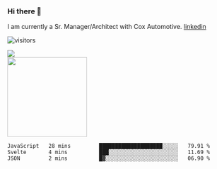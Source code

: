 ### Hi there 👋

I am currently a Sr. Manager/Architect with Cox Automotive. 
[linkedin](https://www.linkedin.com/in/jefflindholm)

<!--
**jefflindholm/jefflindholm** is a ✨ _special_ ✨ repository because its `README.md` (this file) appears on your GitHub profile.

Here are some ideas to get you started:

- 🔭 I’m currently working on ...
- 🌱 I’m currently learning ...
- 👯 I’m looking to collaborate on ...
- 🤔 I’m looking for help with ...
- 💬 Ask me about ...
- 📫 How to reach me: ...
- 😄 Pronouns: ...
- ⚡ Fun fact: ...
-->
![visitors](https://visitor-badge.glitch.me/badge?page_id=page.id)

<img align="center" src="https://github-readme-stats.vercel.app/api/top-langs/?username=jefflindholm&hide=java,html&title_color=ffffff&text_color=c9cacc&icon_color=2bbc8a&bg_color=1d1f21" />
<br/>
<img height="180em" src="https://github-readme-stats.vercel.app/api?username=jefflindholm&show_icons=true&hide_border=true&&count_private=true&include_all_commits=true" />

<!--START_SECTION:waka-->
```text
JavaScript   28 mins         ████████████████████░░░░░   79.91 % 
Svelte       4 mins          ███░░░░░░░░░░░░░░░░░░░░░░   11.69 % 
JSON         2 mins          █▓░░░░░░░░░░░░░░░░░░░░░░░   06.90 % 
```
<!--END_SECTION:waka-->
